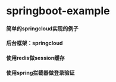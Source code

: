 # springboot-example
#### 简单的springcloud实现的例子
#### 后台框架：springcloud
#### 使用redis做session缓存
#### 使用spring拦截器做登录验证
